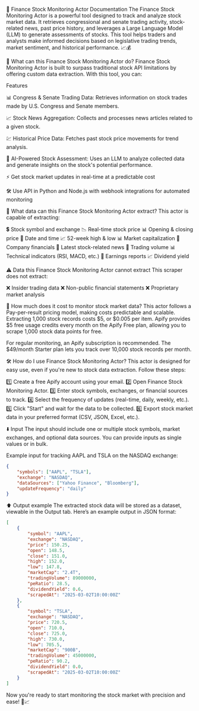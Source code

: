 🚀 Finance Stock Monitoring Actor Documentation
The Finance Stock Monitoring Actor is a powerful tool designed to track and analyze stock market data. It retrieves congressional and senate trading activity, stock-related news, past price history, and leverages a Large Language Model (LLM) to generate assessments of stocks. This tool helps traders and analysts make informed decisions based on legislative trading trends, market sentiment, and historical performance. 📈💰

🔎 What can this Finance Stock Monitoring Actor do?
Finance Stock Monitoring Actor is built to surpass traditional stock API limitations by offering custom data extraction. With this tool, you can:

Features

📊 Congress & Senate Trading Data: Retrieves information on stock trades made by U.S. Congress and Senate members.

📈 Stock News Aggregation: Collects and processes news articles related to a given stock.

💹 Historical Price Data: Fetches past stock price movements for trend analysis.

📢 AI-Powered Stock Assessment: Uses an LLM to analyze collected data and generate insights on the stock's potential performance.

⚡ Get stock market updates in real-time at a predictable cost

🛠️ Use API in Python and Node.js with webhook integrations for automated monitoring

📍 What data can this Finance Stock Monitoring Actor extract?
This actor is capable of extracting:

💲 Stock symbol and exchange 📉 Real-time stock price 📊 Opening & closing price
📆 Date and time 📈 52-week high & low 📊 Market capitalization
📄 Company financials 📢 Latest stock-related news 📌 Trading volume
📊 Technical indicators (RSI, MACD, etc.) 📜 Earnings reports 📈 Dividend yield

⚠️ Data this Finance Stock Monitoring Actor cannot extract
This scraper does not extract:

❌ Insider trading data
❌ Non-public financial statements
❌ Proprietary market analysis

💸 How much does it cost to monitor stock market data?
This actor follows a Pay-per-result pricing model, making costs predictable and scalable. Extracting 1,000 stock records costs $5, or $0.005 per item. Apify provides $5 free usage credits every month on the Apify Free plan, allowing you to scrape 1,000 stock data points for free.

For regular monitoring, an Apify subscription is recommended. The $49/month Starter plan lets you track over 10,000 stock records per month.

🛠 How do I use Finance Stock Monitoring Actor?
This actor is designed for easy use, even if you're new to stock data extraction. Follow these steps:

1️⃣ Create a free Apify account using your email.
2️⃣ Open Finance Stock Monitoring Actor.
3️⃣ Enter stock symbols, exchanges, or financial sources to track.
4️⃣ Select the frequency of updates (real-time, daily, weekly, etc.).
5️⃣ Click "Start" and wait for the data to be collected.
6️⃣ Export stock market data in your preferred format (CSV, JSON, Excel, etc.).

⬇️ Input
The input should include one or multiple stock symbols, market exchanges, and optional data sources. You can provide inputs as single values or in bulk.

Example input for tracking AAPL and TSLA on the NASDAQ exchange:

```json
{
    "symbols": ["AAPL", "TSLA"],
    "exchange": "NASDAQ",
    "dataSources": ["Yahoo Finance", "Bloomberg"],
    "updateFrequency": "daily"
}
```

⬆️ Output example
The extracted stock data will be stored as a dataset, viewable in the Output tab. Here’s an example output in JSON format:

```json
[
    {
        "symbol": "AAPL",
        "exchange": "NASDAQ",
        "price": 150.25,
        "open": 148.5,
        "close": 151.0,
        "high": 152.0,
        "low": 147.8,
        "marketCap": "2.4T",
        "tradingVolume": 89000000,
        "peRatio": 28.5,
        "dividendYield": 0.6,
        "scrapedAt": "2025-03-02T10:00:00Z"
    },
    {
        "symbol": "TSLA",
        "exchange": "NASDAQ",
        "price": 720.5,
        "open": 710.0,
        "close": 725.0,
        "high": 730.0,
        "low": 705.5,
        "marketCap": "900B",
        "tradingVolume": 45000000,
        "peRatio": 90.2,
        "dividendYield": 0.0,
        "scrapedAt": "2025-03-02T10:00:00Z"
    }
]
```

Now you're ready to start monitoring the stock market with precision and ease! 🚀📈

